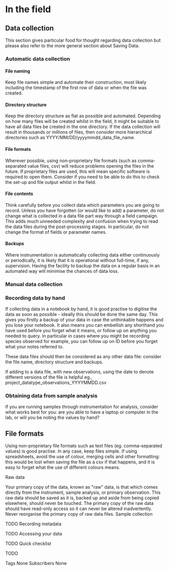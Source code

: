 # In the field #

## Data collection ##

This section gives particular food for thought regarding data collection but please also refer to the more general section about Saving Data.

### Automatic data collection ###

#### File naming ####
Keep file names simple and automate their construction, most likely including the timestamp of the first row of data or when the file was created.

#### Directory structure ####
Keep the directory structure as flat as possible and automated. Depending on how many files will be created whilst in the field, it might be suitable to have all data files be created in the one directory. If the data collection will result in thousands or millions of files, then consider more hierarchical directories such as YYYY/MM/DD/yyyymmdd_data_file_name.

#### File formats ####
Wherever possible, using non-proprietary file formats (such as comma-separated value files, csv) will reduce problems opening the files in the future. If proprietary files are used, this will mean specific software is required to open them. Consider if you need to be able to do this to check the set-up and file output whilst in the field.

#### File contents ####
Think carefully before you collect data which parameters you are going to record. Unless you have forgotten (or would like to add) a parameter, do not change what is collected in a data file part way through a field campaign. This adds much unneeded complexity and confusion when trying to read the data files during the post-processing stages. In particular, do not change the format of fields or parameter names.

#### Backups #####
Where instrumentation is automatically collecting data either continuously or periodically, it is likely that it is operational without full-time, if any, supervision. Having the facility to backup the data on a regular basis in an automated way will minimise the chances of data loss.

### Manual data collection ###


### Recording data by hand ###
If collecting data in a notebook by hand, it is good practise to digitise the data as soon as possible - ideally this should be done the same day. This gives you firstly a backup of your data in case the unthinkable happens and you lose your notebook. It also means you can embellish any shorthand you have used before you forget what it means, or follow up on anything you needed to query. In particular in cases where you might be recording species observed for example, you can follow up on ID before you forget what your notes referred to.

These data files should then be considered as any other data file: consider the file name, directory structure and backups.

If adding to a data file, with new observations, using the date to denote different versions of the file is helpful eg., project_datatype_observations_YYYYMMDD.csv

### Obtaining data from sample analysis ###
If you are running samples through instrumentation for analysis, consider what works best for you: are you able to have a laptop or computer in the lab, or will you be noting the values by hand?

## File formats ####
Using non-proprietary file formats such as text files (eg. comma-separated values) is good practise. In any case, keep files simple. If using spreadsheets, avoid the use of colour, merging cells and other formatting: this would be lost when saving the file as a csv if that happens, and it is easy to forget what the use of different colours means.

Raw data

Your primary copy of the data, known as "raw" data, is that which comes directly from the instrument, sample analysis, or primary observation. This raw data should be saved as it is, backed up and aside from being copied elsewhere, should never be touched. The primary copy of the raw data should have read-only access so it can never be altered inadvertently. Never reorganise the primary copy of raw data files.
Sample collection

TODO
Recording metadata

TODO
Accessing your data

TODO
Quick checklist

TODO

Tags
None
Subscribers
None

